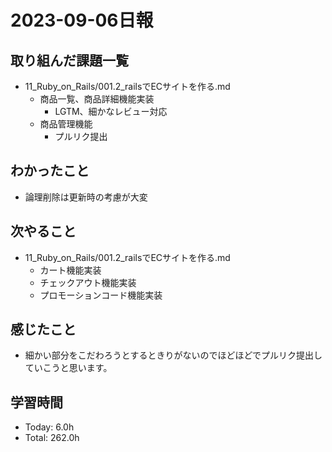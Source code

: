 # 2023-09-06日報

## 取り組んだ課題一覧
* 11_Ruby_on_Rails/001.2_railsでECサイトを作る.md
  * 商品一覧、商品詳細機能実装
    * LGTM、細かなレビュー対応
  * 商品管理機能
    * プルリク提出

## わかったこと
* 論理削除は更新時の考慮が大変

## 次やること
* 11_Ruby_on_Rails/001.2_railsでECサイトを作る.md
  * カート機能実装
  * チェックアウト機能実装
  * プロモーションコード機能実装

## 感じたこと
* 細かい部分をこだわろうとするときりがないのでほどほどでプルリク提出していこうと思います。

## 学習時間
* Today: 6.0h
* Total: 262.0h